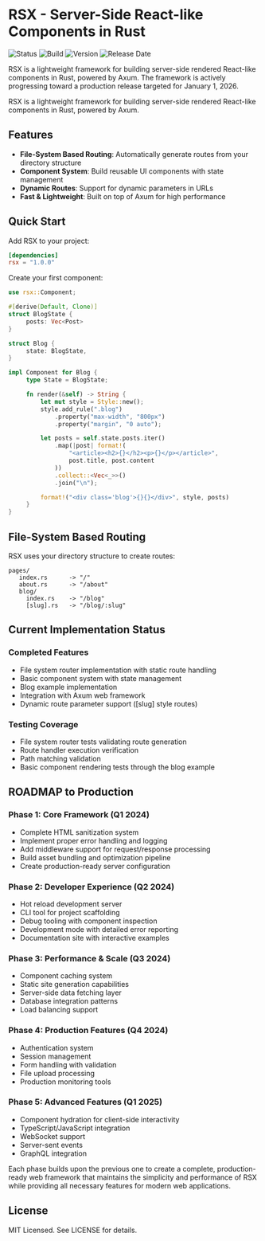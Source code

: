 # RSX - Server-Side React-like Components in Rust

![Status](https://img.shields.io/badge/Status-Under%20Development-blue)
![Build](https://img.shields.io/badge/Build-Passing-brightgreen)
![Version](https://img.shields.io/badge/Version-0.6.0-orange)
![Release Date](https://img.shields.io/badge/Production%20Release%20Expected-Jan%201%202026-yellow)

RSX is a lightweight framework for building server-side rendered React-like components in Rust, powered by Axum. The framework is actively progressing toward a production release targeted for January 1, 2026.

RSX is a lightweight framework for building server-side rendered React-like components in Rust, powered by Axum.
## Features

- **File-System Based Routing**: Automatically generate routes from your directory structure
- **Component System**: Build reusable UI components with state management
- **Dynamic Routes**: Support for dynamic parameters in URLs
- **Fast & Lightweight**: Built on top of Axum for high performance

## Quick Start

Add RSX to your project:
```toml
[dependencies]
rsx = "1.0.0"
```

Create your first component:
```rust
use rsx::Component;

#[derive(Default, Clone)]
struct BlogState {
     posts: Vec<Post>
}

struct Blog {
     state: BlogState,
}

impl Component for Blog {
     type State = BlogState;

     fn render(&self) -> String {
         let mut style = Style::new();
         style.add_rule(".blog")
             .property("max-width", "800px")
             .property("margin", "0 auto");

         let posts = self.state.posts.iter()
             .map(|post| format!(
                 "<article><h2>{}</h2><p>{}</p></article>",
                 post.title, post.content
             ))
             .collect::<Vec<_>>()
             .join("\n");

         format!("<div class='blog'>{}{}</div>", style, posts)
     }
}
```

## File-System Based Routing

RSX uses your directory structure to create routes:

```
pages/
   index.rs      -> "/"
   about.rs      -> "/about"
   blog/
     index.rs    -> "/blog"
     [slug].rs   -> "/blog/:slug"
```

## Current Implementation Status

### Completed Features
- File system router implementation with static route handling
- Basic component system with state management
- Blog example implementation
- Integration with Axum web framework
- Dynamic route parameter support ([slug] style routes)

### Testing Coverage
- File system router tests validating route generation
- Route handler execution verification
- Path matching validation
- Basic component rendering tests through the blog example
## ROADMAP to Production

### Phase 1: Core Framework (Q1 2024)
- Complete HTML sanitization system
- Implement proper error handling and logging
- Add middleware support for request/response processing
- Build asset bundling and optimization pipeline
- Create production-ready server configuration

### Phase 2: Developer Experience (Q2 2024)
- Hot reload development server
- CLI tool for project scaffolding
- Debug tooling with component inspection
- Development mode with detailed error reporting
- Documentation site with interactive examples

### Phase 3: Performance & Scale (Q3 2024)
- Component caching system
- Static site generation capabilities
- Server-side data fetching layer
- Database integration patterns
- Load balancing support

### Phase 4: Production Features (Q4 2024)
- Authentication system
- Session management
- Form handling with validation
- File upload processing
- Production monitoring tools

### Phase 5: Advanced Features (Q1 2025)
- Component hydration for client-side interactivity
- TypeScript/JavaScript integration
- WebSocket support
- Server-sent events
- GraphQL integration

Each phase builds upon the previous one to create a complete, production-ready web framework that maintains the simplicity and performance of RSX while providing all necessary features for modern web applications.

## License
MIT Licensed. See LICENSE for details.